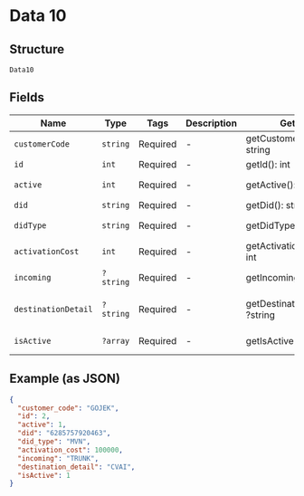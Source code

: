 
# Data 10

## Structure

`Data10`

## Fields

| Name | Type | Tags | Description | Getter | Setter |
|  --- | --- | --- | --- | --- | --- |
| `customerCode` | `string` | Required | - | getCustomerCode(): string | setCustomerCode(string customerCode): void |
| `id` | `int` | Required | - | getId(): int | setId(int id): void |
| `active` | `int` | Required | - | getActive(): int | setActive(int active): void |
| `did` | `string` | Required | - | getDid(): string | setDid(string did): void |
| `didType` | `string` | Required | - | getDidType(): string | setDidType(string didType): void |
| `activationCost` | `int` | Required | - | getActivationCost(): int | setActivationCost(int activationCost): void |
| `incoming` | `?string` | Required | - | getIncoming(): ?string | setIncoming(?string incoming): void |
| `destinationDetail` | `?string` | Required | - | getDestinationDetail(): ?string | setDestinationDetail(?string destinationDetail): void |
| `isActive` | `?array` | Required | - | getIsActive(): ?array | setIsActive(?array isActive): void |

## Example (as JSON)

```json
{
  "customer_code": "GOJEK",
  "id": 2,
  "active": 1,
  "did": "6285757920463",
  "did_type": "MVN",
  "activation_cost": 100000,
  "incoming": "TRUNK",
  "destination_detail": "CVAI",
  "isActive": 1
}
```

